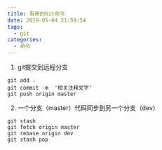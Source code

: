```yaml
---
title: 有用的Git命令
date: 2019-05-04 21:59:54
tags:
  - git
categories: 
  - 命令  
---
```


1. git提交到远程分支
```
git add .
git commit -m  '相关注释文字'
git push origin master
```

2. 一个分支（master）代码同步到另一个分支（dev）
```
git stash 
git fetch origin master 
git rebase origin dev 
git stash pop
```


